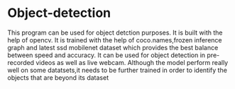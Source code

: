 # Object-detection

This program can be used for object detction purposes.
It is built with the help of opencv.
It is trained with the help of coco.names,frozen inference graph and latest ssd mobilenet dataset which provides the best balance between speed and accuracy.
It can be used for object detection in pre-recorded videos as well as live webcam.
Although the model perform really well on some datatsets,it needs to be further trained in order to identify the objects that are beyond its dataset
